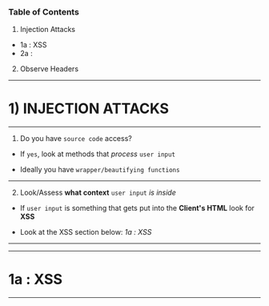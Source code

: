 ### Table of Contents 
1. Injection Attacks 
  + 1a : XSS
  + 2a : 

2. Observe Headers 
  
-----------------------------------------------------------------------

# 1) INJECTION ATTACKS 

- - - - - - - - - - - - - - - - - - - - - - - - -
  
1. Do you have `source code` access?
  + If `yes`, look at methods that _process_ `user input`
   - Ideally you have `wrapper/beautifying functions`

- - - - - - - - - - - - - - - - - - - - - - - - -
  
2. Look/Assess **what context** `user input` _is inside_

  + If `user input` is something that gets put into the
    **Client's HTML** look for **XSS**
   - Look at the XSS section below: _1a : XSS_

- - - - - - - - - - - - - - - - - - - - - - - - -
  
-----------------------------------------------------------------------

# 1a : XSS



-----------------------------------------------------------------------
